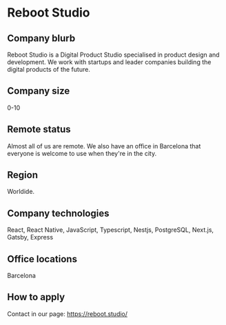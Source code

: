 # Reboot Studio

## Company blurb

Reboot Studio is a Digital Product Studio specialised in product design and development. We work with startups and leader companies building the digital products of the future.

## Company size

0-10

## Remote status

Almost all of us are remote. We also have an office in Barcelona that everyone is welcome to use when they're in the city.

## Region

Worldide.

## Company technologies

React, React Native, JavaScript, Typescript, Nestjs, PostgreSQL, Next.js, Gatsby, Express

## Office locations

Barcelona

## How to apply

Contact in our page: https://reboot.studio/
